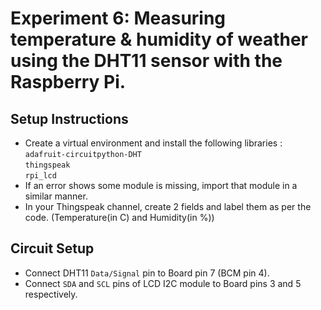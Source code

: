 # Experiment 6: Measuring temperature & humidity of weather using the DHT11 sensor with the Raspberry Pi.

## Setup Instructions
- Create a virtual environment and install the following libraries :\
`adafruit-circuitpython-DHT`\
`thingspeak`\
`rpi_lcd`
- If an error shows some module is missing, import that module in a similar manner.
- In your Thingspeak channel, create 2 fields and label them as per the code. (Temperature(in C) and Humidity(in %))


## Circuit Setup
- Connect DHT11 `Data/Signal` pin to Board pin 7 (BCM pin 4).
- Connect `SDA` and `SCL` pins of LCD I2C module to Board pins 3 and 5 respectively.